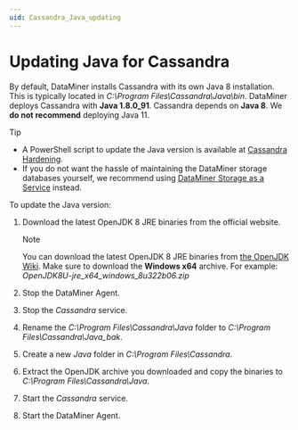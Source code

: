 ```yaml
---
uid: Cassandra_Java_updating
---
```


# Updating Java for Cassandra

By default, DataMiner installs Cassandra with its own Java 8 installation. This is typically located in *C:\Program Files\Cassandra\Java\bin*. DataMiner deploys Cassandra with **Java 1.8.0_91**. Cassandra depends on **Java 8**. We **do not recommend** deploying Java 11.

> [!TIP]
>
> - A PowerShell script to update the Java version is available at [Cassandra Hardening](https://github.com/SkylineCommunications/cassandra-hardening).
> - If you do not want the hassle of maintaining the DataMiner storage databases yourself, we recommend using [DataMiner Storage as a Service](xref:STaaS) instead.

To update the Java version:

1. Download the latest OpenJDK 8 JRE binaries from the official website.

   > [!NOTE]
   > You can download the latest OpenJDK 8 JRE binaries from [the OpenJDK Wiki](https://wiki.openjdk.java.net/display/jdk8u/Main). Make sure to download the **Windows x64** archive. For example: *OpenJDK8U-jre_x64_windows_8u322b06.zip*

1. Stop the DataMiner Agent.

1. Stop the *Cassandra* service.

1. Rename the *C:\Program Files\Cassandra\Java* folder to *C:\Program Files\Cassandra\Java_bak*.

1. Create a new *Java* folder in *C:\Program Files\Cassandra*.

1. Extract the OpenJDK archive you downloaded and copy the binaries to *C:\Program Files\Cassandra\Java*.

1. Start the *Cassandra* service.

1. Start the DataMiner Agent.
